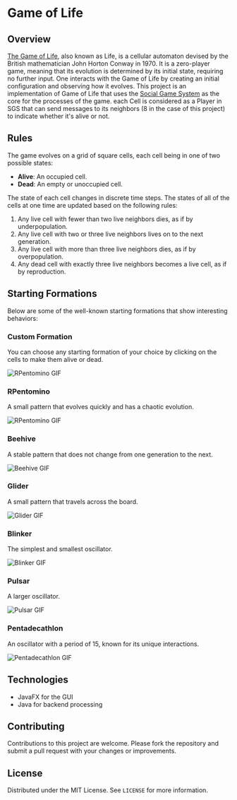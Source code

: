 # Game of Life

## Overview
[The Game of Life](https://en.wikipedia.org/wiki/Conway%27s_Game_of_Life), also known as Life, is a cellular automaton devised by the British mathematician John Horton Conway in 1970. It is a zero-player game, meaning that its evolution is determined by its initial state, requiring no further input. One interacts with the Game of Life by creating an initial configuration and observing how it evolves.
This project is an implementation of Game of Life that uses the [Social Game System](https://github.com/ishayankoo001/Social-Game-System) as the core for the processes of the game. each Cell is considered as a Player in SGS that can send messages to its neighbors (8 in the case of this project) to indicate whether it's alive or not.

## Rules
The game evolves on a grid of square cells, each cell being in one of two possible states:
- **Alive**: An occupied cell.
- **Dead**: An empty or unoccupied cell.

The state of each cell changes in discrete time steps. The states of all of the cells at one time are updated based on the following rules:
1. Any live cell with fewer than two live neighbors dies, as if by underpopulation.
2. Any live cell with two or three live neighbors lives on to the next generation.
3. Any live cell with more than three live neighbors dies, as if by overpopulation.
4. Any dead cell with exactly three live neighbors becomes a live cell, as if by reproduction.

## Starting Formations
Below are some of the well-known starting formations that show interesting behaviors:

### Custom Formation
You can choose any starting formation of your choice by clicking on the cells to make them alive or dead.

![RPentomino GIF](gifs/Custom.gif)

### RPentomino
A small pattern that evolves quickly and has a chaotic evolution.

![RPentomino GIF](gifs/RPento.gif)

### Beehive
A stable pattern that does not change from one generation to the next.

![Beehive GIF](gifs/Beehive.gif)

### Glider
A small pattern that travels across the board.

![Glider GIF](gifs/Glider.gif)

### Blinker
The simplest and smallest oscillator.

![Blinker GIF](gifs/Blinker.gif)

### Pulsar
A larger oscillator.

![Pulsar GIF](gifs/Pulsar.gif)

### Pentadecathlon
An oscillator with a period of 15, known for its unique interactions.

![Pentadecathlon GIF](gifs/Penta.gif)


## Technologies
- JavaFX for the GUI
- Java for backend processing

## Contributing
Contributions to this project are welcome. Please fork the repository and submit a pull request with your changes or improvements.

## License
Distributed under the MIT License. See `LICENSE` for more information.
